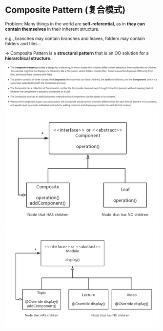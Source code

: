 # Composite Pattern (复合模式)

Problem: Many things in the world are **self-referential**, as in **they can contain themselves** in their inherent structure.

e.g., branches may contain branches and leaves, folders may contain folders and files...

-> Composite Pattern is a **structural pattern** that is an OO solution for a **hierarchical structure**.

<img src="https://github.com/Ziang-Lu/Design-Patterns/blob/master/3-Structural%20Patterns/2-Composite%20Pattern/composite_pattern.png?raw=true">

<img src="https://github.com/Ziang-Lu/Design-Patterns/blob/master/3-Structural%20Patterns/2-Composite%20Pattern/composite_pattern_uml.png?raw=true">

<img src="https://github.com/Ziang-Lu/Design-Patterns/blob/master/3-Structural%20Patterns/2-Composite%20Pattern/Topic-Lecture-Video%20Example.png?raw=true">

